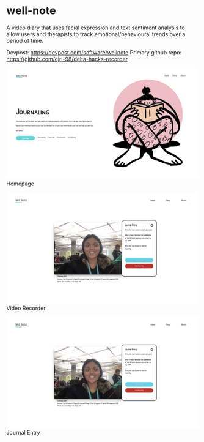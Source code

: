 # well-note
A video diary that uses facial expression and text sentiment analysis to allow users and therapists to track emotional/behavioural trends over a period of time.

Devpost: https://devpost.com/software/wellnote
Primary github repo: https://github.com/cjrl-98/delta-hacks-recorder

![Homepage](https://github.com/gracejyzhang/well-note/blob/master/Images/homepage.png)
Homepage

![Recorder](https://github.com/gracejyzhang/well-note/blob/master/Images/recorder.png)
Video Recorder

![Entry](https://github.com/gracejyzhang/well-note/blob/master/Images/recorder.png)
Journal Entry
